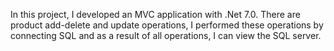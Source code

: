 In this project, I developed an MVC application with .Net 7.0. There are product add-delete and update operations, I performed these operations by connecting SQL and as a result of all operations, I can view the SQL server.
